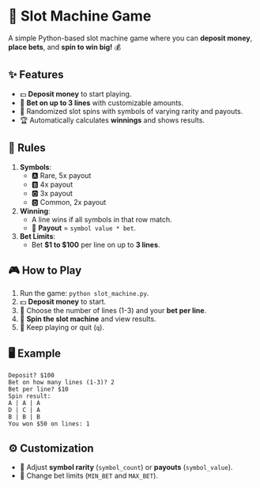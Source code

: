 # 🎰 Slot Machine Game

A simple Python-based slot machine game where you can **deposit money**, **place bets**, and **spin to win big!** 💰

## ✨ Features
- 💵 **Deposit money** to start playing.
- 🎲 **Bet on up to 3 lines** with customizable amounts.
- 🎰 Randomized slot spins with symbols of varying rarity and payouts.
- 🏆 Automatically calculates **winnings** and shows results.

## 📝 Rules
1. **Symbols**:
   - 🅰️ Rare, 5x payout  
   - 🅱️ 4x payout  
   - 🅾️ 3x payout  
   - 🅳 Common, 2x payout  
2. **Winning**:
   - A line wins if all symbols in that row match.
   - 🤑 **Payout** = `symbol value * bet`.
3. **Bet Limits**:
   - Bet **$1 to $100** per line on up to **3 lines**.

## 🎮 How to Play
1. Run the game: `python slot_machine.py`.
2. 💵 **Deposit money** to start.
3. 🔢 Choose the number of lines (1-3) and your **bet per line**.
4. 🎰 **Spin the slot machine** and view results.
5. 🔁 Keep playing or quit (`q`).

## 🖥️ Example
```plaintext
Deposit? $100
Bet on how many lines (1-3)? 2
Bet per line? $10
Spin result:
A | A | A
D | C | A
B | B | B
You won $50 on lines: 1
```

## ⚙️ Customization
- 🎯 Adjust **symbol rarity** (`symbol_count`) or **payouts** (`symbol_value`).
- 💸 Change bet limits (`MIN_BET` and `MAX_BET`).
